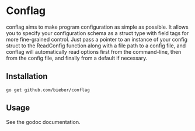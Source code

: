 Conflag
=======

conflag aims to make program configuration as simple as possible.  It
allows you to specify your configuration schema as a struct type with
field tags for more fine-grained control.  Just pass a pointer to an
instance of your config struct to the ReadConfig function along with a
file path to a config file, and conflag will automatically read
options first from the command-line, then from the config file, and
finally from a default if necessary.

Installation
------------

`go get github.com/bieber/conflag`

Usage
-----

See the godoc documentation.